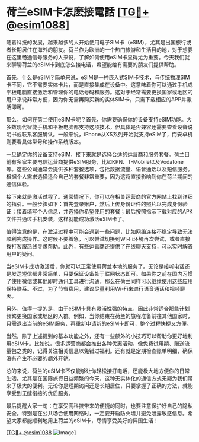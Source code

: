 # 荷兰eSIM卡怎麽接電話 [[TG💪+ @esim1088](https://t.me/s/esim1088)]

随着科技的发展，越来越多的人开始使用电子SIM卡（eSIM），尤其是出国旅行或者长期居住在海外的朋友。荷兰作为欧洲的一个热门旅游和生活目的地，对于想要在这里畅通信号服务的人来说，了解如何使用eSIM卡显得尤为重要。今天我们就来聊聊荷兰的eSIM卡到底怎么接电话，希望能给有需要的朋友们提供帮助。

首先，什么是eSIM？简单来说，eSIM是一种嵌入式SIM卡技术，与传统物理SIM卡不同，它不需要实体卡片，而是直接集成在设备中。这意味着你可以通过手机或平板电脑直接激活和管理你的电话号码和服务。这对于经常需要更换国家或地区的用户来说非常方便，因为你无需再购买新的实体SIM卡，只需下载相应的APP并激活即可。

那么，如何在荷兰使用eSIM卡呢？首先，你需要确保你的设备支持eSIM功能。大多数现代智能手机和平板电脑都支持这项技术，但具体是否兼容还需要查看设备说明书或联系客服确认。一般来说，iPhone从XS系列开始就支持eSIM了，而安卓机则要看具体型号和操作系统版本。

一旦确定你的设备支持eSIM，接下来就是选择合适的运营商和服务套餐。荷兰目前有多家主要电信运营商提供eSIM服务，比如KPN、T-Mobile以及Vodafone等。这些公司通常会提供多种套餐选项，包括数据流量、语音通话以及短信服务。根据个人需求选择适合自己的套餐非常重要，因为这将直接影响到你在荷兰期间的通信体验。

接下来就是激活过程了。通常情况下，你可以在相关运营商的官方网站上找到详细的指引。一般步骤如下：首先登录账户，然后上传身份证件的照片以完成身份验证；接着填写个人信息，并选择你希望使用的套餐；最后按照指示下载对应的APK文件并通过手机安装，这样就能成功激活eSIM卡了。

值得注意的是，在激活过程中可能会遇到一些问题，比如网络连接不稳定导致无法顺利完成操作。这时候不要着急，可以尝试切换到Wi-Fi环境再次尝试，或者直接拨打客服热线寻求帮助。此外，有些运营商还提供了在线聊天支持，可以实时解答用户的疑问。

当eSIM卡成功激活后，你就可以正常使用荷兰本地的服务了。无论是接听电话还是发送短信都非常简单，只要保证设备处于联网状态即可。如果你之前在国内习惯了使用微信或其他即时通讯工具进行沟通，那么在荷兰同样可以继续使用这些应用保持联系。不过，为了节省费用，建议尽量利用Wi-Fi来进行语音通话和视频聊天。

另外，值得一提的是，由于eSIM卡具有灵活性强的特点，因此非常适合那些计划频繁更换国家或地区的人群。例如，当你结束在荷兰的旅程准备前往其他国家时，只需退出当前的eSIM服务，再重新申请新的eSIM卡即可，整个过程快捷又方便。

当然，除了上述提到的基本功能之外，还有一些额外的小技巧可以帮助你更好地利用eSIM卡。比如说，很多运营商都会推出各种优惠活动，像免费试用期、赠送流量包之类的，记得关注相关信息以免错过福利。还有就是定期检查账单明细，确保没有产生不必要的额外开销。

总的来说，荷兰的eSIM卡不仅能够让你轻松接打电话，还能极大地方便你的日常生活。尤其是在国际旅行日益频繁的今天，这种无实体化的通信方式无疑为我们带来了极大的便利。无论你是短期访问还是长期居住，只要掌握了正确的方法，就能享受到无缝衔接的优质服务。

最后提醒大家一句：在享受高科技带来的便捷的同时，也要注意保护好自己的隐私安全。特别是在公共场合使用网络时，一定要开启防火墙并避免泄露敏感信息。希望大家都能顺利地用上荷兰的eSIM卡，尽情享受美好的异国生活！

[[TG💪+ @esim1088](https://t.me/s/esim1088) ![Image](https://i.postimg.cc/4NQfJmqS/Snipaste-2025-05-13-00-14-12.png)]